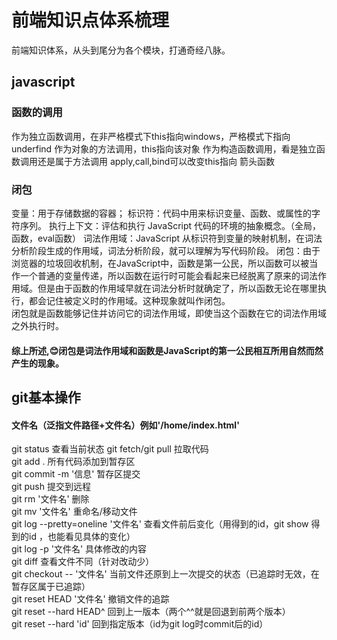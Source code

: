# 前端知识点体系梳理
前端知识体系，从头到尾分为各个模块，打通奇经八脉。

## javascript

### 函数的调用
作为独立函数调用，在非严格模式下this指向windows，严格模式下指向underfind
作为对象的方法调用，this指向该对象
作为构造函数调用，看是独立函数调用还是属于方法调用
apply,call,bind可以改变this指向
箭头函数
### 闭包
变量：用于存储数据的容器；
标识符：代码中用来标识变量、函数、或属性的字符序列。
执行上下文：评估和执行 JavaScript 代码的环境的抽象概念。（全局，函数，eval函数）
词法作用域：JavaScript 从标识符到变量的映射机制，在词法分析阶段生成的作用域，词法分析阶段，就可以理解为写代码阶段。
闭包：由于浏览器的垃圾回收机制，在JavaScript中，函数是第一公民，所以函数可以被当作一个普通的变量传递，所以函数在运行时可能会看起来已经脱离了原来的词法作用域。但是由于函数的作用域早就在词法分析时就确定了，所以函数无论在哪里执行，都会记住被定义时的作用域。这种现象就叫作闭包。<br/>
闭包就是函数能够记住并访问它的词法作用域，即使当这个函数在它的词法作用域之外执行时。</br>
#### 综上所述,😊闭包是词法作用域和函数是JavaScript的第一公民相互所用自然而然产生的现象。


## git基本操作
#### 文件名（泛指文件路径+文件名）例如'/home/index.html'
git status 查看当前状态
git fetch/git pull     拉取代码<br/>
git add .              所有代码添加到暂存区<br/>
git commit -m '信息'   暂存区提交<br/>
git push               提交到远程</br>
git rm '文件名'         删除<br/>
git mv '文件名'         重命名/移动文件<br/>
git log --pretty=oneline '文件名'     查看文件前后变化（用得到的id，git show 得到的id ，也能看见具体的变化）<br/>
git log -p '文件名'                   具体修改的内容<br/>
git diff   查看文件不同（针对改动少）<br/>
git checkout -- '文件名'   当前文件还原到上一次提交的状态（已追踪时无效，在暂存区属于已追踪）<br/>
git reset HEAD '文件名'    撤销文件的追踪<br/>
git reset --hard HEAD^     回到上一版本（两个^^就是回退到前两个版本）<br/>
git reset --hard 'id'      回到指定版本（id为git log时commit后的id）
